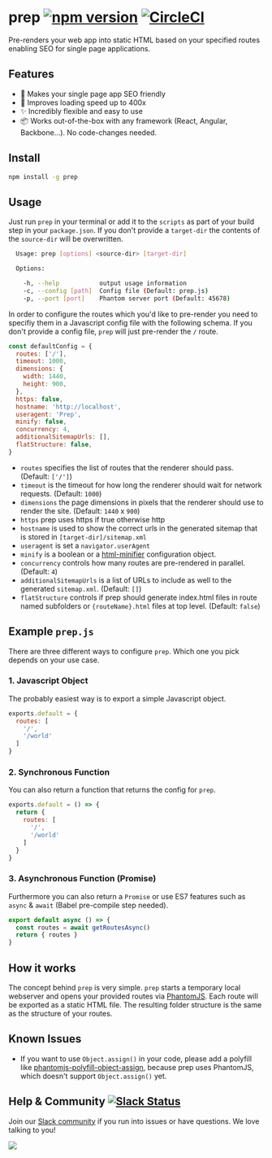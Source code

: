 # prep [![npm version](https://badge.fury.io/js/prep.svg)](https://badge.fury.io/js/prep) [![CircleCI](https://circleci.com/gh/graphcool/prep.svg?style=svg)](https://circleci.com/gh/graphcool/prep)

Pre-renders your web app into static HTML based on your specified routes enabling SEO for single page applications.

## Features

* 🔎 Makes your single page app SEO friendly
* 🚀 Improves loading speed up to 400x
* ✨ Incredibly flexible and easy to use 
* 📦 Works out-of-the-box with any framework (React, Angular, Backbone...). No code-changes needed.

## Install

```sh
npm install -g prep
```

## Usage

Just run `prep` in your terminal or add it to the `scripts` as part of your build step in your `package.json`. If you don't provide a `target-dir` the contents of the `source-dir` will be overwritten.

```sh
  Usage: prep [options] <source-dir> [target-dir]

  Options:

    -h, --help           output usage information
    -c, --config [path]  Config file (Default: prep.js)
    -p, --port [port]    Phantom server port (Default: 45678)
```

In order to configure the routes which you'd like to pre-render you need to specifiy them in a Javascript config file with the following schema. If you don't provide a config file, `prep` will just pre-render the `/` route.

```js
const defaultConfig = {
  routes: ['/'],
  timeout: 1000,
  dimensions: {
    width: 1440,
    height: 900,
  },
  https: false,
  hostname: 'http://localhost',
  useragent: 'Prep',
  minify: false,
  concurrency: 4,
  additionalSitemapUrls: [],
  flatStructure: false,
}
```

* `routes` specifies the list of routes that the renderer should pass. (Default: `['/']`)
* `timeout` is the timeout for how long the renderer should wait for network requests. (Default: `1000`)
* `dimensions` the page dimensions in pixels that the renderer should use to render the site. (Default: `1440` x `900`)
* `https` prep uses https if true otherwise http
* `hostname` is used to show the correct urls in the generated sitemap that is stored in `[target-dir]/sitemap.xml`
* `useragent` is set a `navigator.userAgent`
* `minify` is a boolean or a [html-minifier](https://github.com/kangax/html-minifier) configuration object.
* `concurrency` controls how many routes are pre-rendered in parallel. (Default: `4`)
* `additionalSitemapUrls` is a list of URLs to include as well to the generated `sitemap.xml`. (Default: `[]`)
* `flatStructure` controls if prep should generate index.html files in route named subfolders or `{routeName}.html` files at top level. (Default: `false`)

## Example `prep.js`

There are three different ways to configure `prep`. Which one you pick depends on your use case.

### 1. Javascript Object

The probably easiest way is to export a simple Javascript object.

```js
exports.default = {
  routes: [
    '/',
    '/world'
  ]
}
```

### 2. Synchronous Function

You can also return a function that returns the config for `prep`.

```js
exports.default = () => {
  return {
    routes: [
      '/',
      '/world'
    ]
  }
}
```

### 3. Asynchronous Function (Promise)

Furthermore you can also return a `Promise` or use ES7 features such as `async` & `await` (Babel pre-compile step needed).

```js
export default async () => {
  const routes = await getRoutesAsync()
  return { routes }
}
```

## How it works

The concept behind `prep` is very simple. `prep` starts a temporary local webserver and opens your provided routes via [PhantomJS](http://phantomjs.org/). Each route will be exported as a static HTML file. The resulting folder structure is the same as the structure of your routes.

## Known Issues

 - If you want to use `Object.assign()` in your code, please add a polyfill like [phantomjs-polyfill-object-assign](https://github.com/chuckplantain/phantomjs-polyfill-object-assign), because prep uses PhantomJS, which doesn't support `Object.assign()` yet.


## Help & Community [![Slack Status](https://slack.graph.cool/badge.svg)](https://slack.graph.cool)

Join our [Slack community](http://slack.graph.cool/) if you run into issues or have questions. We love talking to you!

![](http://i.imgur.com/5RHR6Ku.png)
